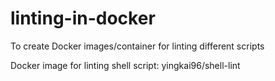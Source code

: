 # linting-in-docker
To create Docker images/container for linting different scripts

Docker image for linting shell script: yingkai96/shell-lint